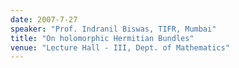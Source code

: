 ```yaml
---
date: 2007-7-27
speaker: "Prof. Indranil Biswas, TIFR, Mumbai"
title: "On holomorphic Hermitian Bundles"
venue: "Lecture Hall - III, Dept. of Mathematics"
---
```


